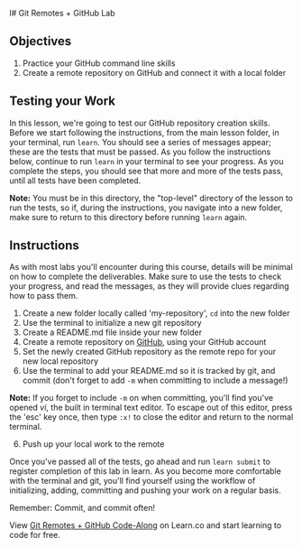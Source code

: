 l# Git Remotes + GitHub Lab

## Objectives

1. Practice your GitHub command line skills
2. Create a remote repository on GitHub and connect it with a local folder

## Testing your Work

In this lesson, we're going to test our GitHub repository creation skills.
Before we start following the instructions, from the main lesson folder, in
your terminal, run `learn`.  You should see a series of messages appear; these
are the tests that must be passed. As you follow the instructions below,
continue to run `learn` in your terminal to see your progress. As you complete
the steps, you should see that more and more of the tests pass, until all tests
have been completed.

**Note:** You must be in this directory, the "top-level" directory of the lesson to run the tests, so
if, during the instructions, you navigate into a new folder, make sure to return
to this directory before running `learn` again.

## Instructions

As with most labs you'll encounter during this course, details will be minimal
on how to complete the deliverables. Make sure to use the tests to check your
progress, and read the messages, as they will provide clues regarding how to
pass them.

1. Create a new folder locally called 'my-repository', `cd` into the new
folder
2. Use the terminal to initialize a new git repository
3. Create a README.md file inside your new folder
3. Create a remote repository on [GitHub](github.com), using your GitHub account
4. Set the newly created GitHub repository as the remote repo for your new local
repository
5. Use the terminal to add your README.md so it is tracked by git, and commit
(don't forget to add `-m` when committing to include a message!)

**Note:** If you forget to include `-m` on when committing, you'll find you've
opened _vi_, the built in terminal text editor. To escape out of this editor,
press the 'esc' key once, then type `:x!` to close the editor and return to the
normal terminal.

6. Push up your local work to the remote


Once you've passed all of the tests, go ahead and run `learn submit` to register
completion of this lab in learn.  As you become more comfortable with the
terminal and git, you'll find yourself using the workflow of initializing,
adding, committing and pushing your work on a regular basis.  

Remember: Commit, and commit often!

<p data-visibility='hidden'>View <a href='https://learn.co/lessons/git-remote-code-along' title='Git Remotes + GitHub Code-Along'>Git Remotes + GitHub Code-Along</a> on Learn.co and start learning to code for free.</p>
